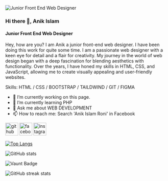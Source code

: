 ![Junior Front End Web Designer](https://scontent.fdac80-1.fna.fbcdn.net/v/t39.30808-6/415687806_122112938204148149_8537998858979820989_n.jpg?_nc_cat=109&ccb=1-7&_nc_sid=5f2048&_nc_eui2=AeEs6xtCeKTCJRj6zJxFVe4sbhSmYRq4xfFuFKZhGrjF8eJFWjoRRX_LZvfN-bDiR0keHLQbObosMH8I70xQ81uW&_nc_ohc=engq-Ai2IAIAb4xlB64&_nc_ht=scontent.fdac80-1.fna&oh=00_AfDeMxgzPhI8jmGdB-jm7yJ1cOU92ZzI96til6N1wLhSTg&oe=662F1F58)

### Hi there 👋, Anik Islam
#### Junior Front End Web Designer

Hey, how are you? I am Anik a junior front-end web designer. I have been doing this work for quite some time. I am a passionate web designer with a keen eye for detail and a flair for creativity. My journey in the world of web design began with a deep fascination for blending aesthetics with functionality. Over the years, I have honed my skills in HTML, CSS, and JavaScript, allowing me to create visually appealing and user-friendly websites.

Skills:  HTML / CSS / BOOTSTRAP /  TAILDWIND /  GIT / FIGMA

- 🔭 I’m currently working on this page. 
- 🌱 I’m currently learning PHP 
- 💬 Ask me about WEB DEVELOPMENT 
- 📫 How to reach me: Search 'Anik Islam Roni' in Facebook 


[<img src='https://cdn.jsdelivr.net/npm/simple-icons@3.0.1/icons/github.svg' alt='github' height='40'>](https://github.com/Roni006)  [<img src='https://cdn.jsdelivr.net/npm/simple-icons@3.0.1/icons/facebook.svg' alt='facebook' height='40'>](https://www.facebook.com/AnikIslamRoni)  [<img src='https://cdn.jsdelivr.net/npm/simple-icons@3.0.1/icons/instagram.svg' alt='instagram' height='40'>](https://www.instagram.com/AnikIslam/)  

[![Top Langs](https://github-readme-stats.vercel.app/api/top-langs/?username=Roni006)](https://github.com/anuraghazra/github-readme-stats)

![GitHub stats](https://github-readme-stats.vercel.app/api?username=Roni006&show_icons=true&count_private=true)  

![Vaunt Badge](https://api.vaunt.dev/v1/github/entities/Roni006/contributions?format=svg&private=true)  

![GitHub streak stats](https://streak-stats.demolab.com/?user=Roni006)  

